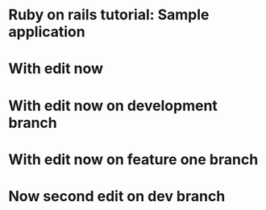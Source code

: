 # Ruby on rails tutorial: Sample application
# With edit now
# With edit now on development branch
# With edit now on feature one branch
# Now second edit on dev branch
